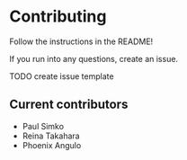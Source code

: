 # Contributing

Follow the instructions in the README!

If you run into any questions, create an issue.

TODO create issue template

## Current contributors

* Paul Simko
* Reina Takahara
* Phoenix Angulo

